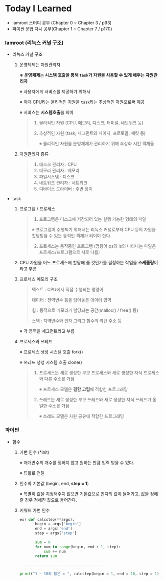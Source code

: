 # Today I Learned



* Iamroot 스터디 공부 (Chapter 0 ~ Chapter 3 / p93)
* 파이썬 문법 다시 공부(Chapter 1 ~ Chapter 7 / p170)



### Iamroot (리눅스 커널 구조)

* 리눅스 커널 구조

  1. 운영체제는 자원관리자

     **※ 운영체제는 시스템 호출을 통해 `task`가 자원을 사용할 수 있게 해주는 자원관리자**

     ※ 사용자에게 서비스를 제공하기 위해서

     ※ 이때 CPU라는 물리적인 자원을 `task`라는 추상적인 자원으로써 제공

     ※ 서비스는 **시스템호출**을 의미

     > 1. 물리적인 자원 (CPU, 메모리, 디스크, 터미널, 네트워크 등)
     >
     > 2. 추상적인 자원 (task, 세그먼트와 페이지, 프로토콜, 패킷 등)
     >
     >    ※ 물리적인 자원을 운영체제가 관리하기 위해 추상화 시킨 객체들

  2. 자원관리자 종류

     >1. 태스크 관리자 : CPU
     >2. 메모리 관리자 : 메모리
     >3. 파일시스템 : 디스크
     >4. 네트워크 관리자 : 네트워크
     >5. 디바이스 드라이버 : 주변 장치



* task

  1. 프로그램 / 프로세스

     >1. 프로그램은 디스크에 저장되어 있는 실행 가능한 형태의 파일
     >
     >   ※ 프로그램이 수행되기 위해서는 리눅스 커널로부터 CPU 등의 자원을 할당받을 수 있는 동적인 객체가 되어야 한다.
     >
     >2. 프로세스는 동작중인 프로그램 (명령어 ps와 ls의 나타나는 파일은 프로세스/프로그램으로 서로 다름)

  2. CPU 자원을 어느 프로세스에 할당해 줄 것인가를 결정하는 작업을 **스케줄링**이라고 부름

  3. 프로세스 메모리 구조

     > 텍스트 : CPU에서 직접 수행되는 명령어
     >
     > 데이터 : 전역변수 등을 담아놓은 데이터 영역
     >
     > 힙 : 동적으로 메모리가 할당되는 공간(malloc() / free() 등)
     >
     > 스택 : 지역변수와 인자 그리고 함수의 리턴 주소 등

     ※ 각 영역을 세그먼트라고 부름

  4. 프로세스와 쓰레드

     ※ 프로세스 생성 시스템 호출 fork()

     ※ 쓰레드 생성 시스템 호출 clone()

     > 1. 프로세스는 새로 생성한 부모 프로세스와 새로 생성한 자식 프로세스와 다른 주소를 가짐
     >
     >    ※ 프로세스 모델은 **결함 고립**에 적합한 프로그래밍
     >
     > 2. 쓰레드는 새로 생성한 부모 쓰레드와 새로 생성한 자식 쓰레드가 동일한 주소를 가짐
     >
     >    ※ 쓰레드 모델은 자원 공유에 적합한 프로그래밍 



### 파이썬 

* 함수

  1. 가변 인수 (*init)

     ※ 매개변수의 개수를 정하지 않고 원하는 만큼 입력 받을 수 있다.

     ※ 튜플로 전달

  2. 인수의 기본값 (begin, end, **step = 1**)

     ※ 특별히 값을 지정해주지 않으면 기본값으로 인자의 값이 들어가고, 값을 정해줄 경우 정해진 값으로 들어간다.

  3. 키워드 가변 인수

     ```python
     ex) def calcstep(**args):
     		begin = args['begin']
     		end = args['end']
     		step = args['step']
     		
     		sum = 0
     		for num in range(begin, end + 1, step):
     			sum += num
     		return sum
     		
     ----------------------------------------
     
     print("1 ~ 10의 합은 = ", calcstep(begin = 1, end = 10, step = 1))
     ```

     